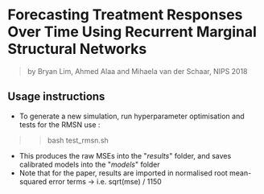 # Forecasting Treatment Responses Over Time Using Recurrent Marginal Structural Networks
> by Bryan Lim, Ahmed Alaa and Mihaela van der Schaar, NIPS 2018

## Usage instructions
* To generate a new simulation, run hyperparameter optimisation and tests for the RMSN use : 
>> bash test_rmsn.sh
* This produces the raw MSEs into the "*results*" folder, and saves calibrated models into the "*models*" folder
* Note that for the paper, results are imported in normalised root mean-squared error terms -> i.e. sqrt(mse) / 1150
